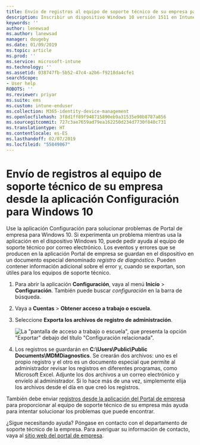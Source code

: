 ```yaml
---
title: Envío de registros al equipo de soporte técnico de su empresa para dispositivos Windows 10 | Microsoft Docs
description: Inscribir un dispositivo Windows 10 versión 1511 en Intune
keywords: ''
author: lenewsad
ms.author: lanewsad
manager: dougeby
ms.date: 01/09/2019
ms.topic: article
ms.prod: ''
ms.service: microsoft-intune
ms.technology: ''
ms.assetid: 038747fb-5b52-47c4-a2b6-f9218da4cfe1
searchScope:
- User help
ROBOTS: ''
ms.reviewer: priyar
ms.suite: ems
ms.custom: intune-enduser
ms.collection: M365-identity-device-management
ms.openlocfilehash: 3f8d1ff89f948715890eb9a31535e90b8787a856
ms.sourcegitcommit: 727c3ae7659ad79ea162250d234d7730f840c731
ms.translationtype: HT
ms.contentlocale: es-ES
ms.lasthandoff: 02/07/2019
ms.locfileid: "55849867"
---
```

# <a name="send-logs-to-your-company-support-from-the-settings-app-for-windows-10"></a>Envío de registros al equipo de soporte técnico de su empresa desde la aplicación Configuración para Windows 10

Use la aplicación Configuración para solucionar problemas de Portal de empresa para Windows 10. Si experimenta un problema mientras usa la aplicación en el dispositivo Windows 10, puede pedir ayuda al equipo de soporte técnico por correo electrónico. Los eventos y errores que se producen en la aplicación Portal de empresa se guardan en el dispositivo en un documento especial denominado _registro de diagnóstico_. Pueden contener información adicional sobre el error y, cuando se exportan, son útiles para los equipos de soporte técnico.

1. Para abrir la aplicación **Configuración**, vaya al menú **Inicio** > **Configuración**. También puede buscar *configuración* en la barra de búsqueda.
2. Vaya a **Cuentas** > **Obtener acceso a trabajo o escuela**.
3. Seleccione **Exporta los archivos de registro de administración**.

   ![La "pantalla de acceso a trabajo o escuela", que presenta la opción "Exportar" debajo del título "Configuración relacionada".](./media/w10-export-logs.png)

4. Los registros se guardarán en **C:\Users\Public\Public Documents\MDMDiagnostics**. Se crearán dos archivos: uno es el propio registro y el otro es un documento especial que permite al administrador revisar los registros en diferentes programas, como Microsoft Excel. Adjunte los dos archivos a un correo electrónico y envíelo al administrador. Si lo hace más de una vez, simplemente elija los archivos desde el día en que creó los registros. 

También debe enviar [registros desde la aplicación del Portal de empresa](send-logs-to-your-it-admin-cp-windows.md) para proporcionar al equipo de soporte técnico de su empresa más ayuda para intentar solucionar los problemas que puede encontrar. 

¿Sigue necesitando ayuda? Póngase en contacto con el departamento de soporte técnico de la empresa. Para averiguar su información de contacto, vaya al [sitio web del portal de empresa](https://go.microsoft.com/fwlink/?linkid=2010980).
